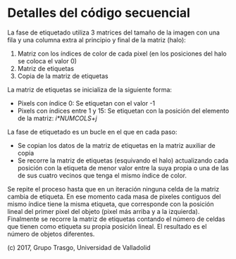 # Detalles del código secuencial

La fase de etiquetado utiliza 3 matrices del tamaño de la imagen con una fila
y una columna extra al principio y final de la matriz (halo):

1. Matriz con los índices de color de cada pixel (en los posiciones del halo
  se coloca el valor 0)
2. Matriz de etiquetas
3. Copia de la matriz de etiquetas


La matriz de etiquetas se inicializa de la siguiente forma:
- Pixels con índice 0: Se etiquetan con el valor -1
- Pixels con índices entre 1 y 15: Se etiquetan con la posición del elemento
  de la matriz: _i*NUMCOLS+j_

La fase de etiquetado es un bucle en el que en cada paso:
- Se copian los datos de la matriz de etiquetas en la matriz auxiliar de copia
- Se recorre la matriz de etiquetas (esquivando el halo) actualizando cada
  posición con la etiqueta de menor valor entre la suya propia o una de las de
  sus cuatro vecinos que tenga el mismo índice de color.

Se repite el proceso hasta que en un iteración ninguna celda de la matriz
cambia de etiqueta. En ese momento cada masa de pixeles contiguos del mismo
índice tiene la misma etiqueta, que corresponde con la posición lineal del
primer pixel del objeto (pixel más arriba y a la izquierda). Finalmente se
recorre la matriz de etiquetas contando el número de celdas que tienen como
etiqueta su propia posición lineal. El resultado es el número de objetos
diferentes.

(c) 2017, Grupo Trasgo, Universidad de Valladolid

